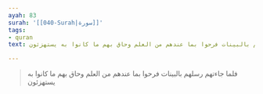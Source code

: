 ```yaml
---
ayah: 83
surah: '[[040-Surah|سورة]]'
tags:
- quran
text: فلما جاءتهم رسلهم بالبينات فرحوا بما عندهم من العلم وحاق بهم ما كانوا به يستهزئون

---
```

> فلما جاءتهم رسلهم بالبينات فرحوا بما عندهم من العلم وحاق بهم ما كانوا به يستهزئون
